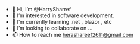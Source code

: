 - 👋 Hi, I’m @HarrySharref
- 👀 I’m interested in software development.
- 🌱 I’m currently learning .net , blazor , etc
- 💞️ I’m looking to collaborate on ...
- 📫 How to reach me herashareef2611@gmail.com

<!---
HarrySharref/HarrySharref is a ✨ special ✨ repository because its `README.md` (this file) appears on your GitHub profile.
You can click the Preview link to take a look at your changes.
--->
